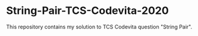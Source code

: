 # String-Pair-TCS-Codevita-2020
This repository contains my solution to TCS Codevita question "String Pair".
